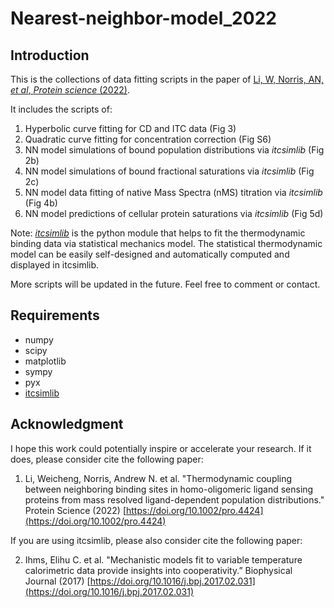 # Nearest-neighbor-model_2022

## Introduction

This is the collections of data fitting scripts in the paper of [Li, W, Norris, AN, *et al*, *Protein science* (2022)](https://onlinelibrary.wiley.com/doi/full/10.1002/pro.4424). 

It includes the scripts of:

1. Hyperbolic curve fitting for CD and ITC data (Fig 3)
2. Quadratic curve fitting for concentration correction (Fig S6)
3. NN model simulations of bound population distributions via *itcsimlib* (Fig 2b)
4. NN model simulations of bound fractional saturations via *itcsimlib* (Fig 2c)
5. NN model data fitting of native Mass Spectra (nMS) titration via *itcsimlib* (Fig 4b)
6. NN model predictions of cellular protein saturations via *itcsimlib* (Fig 5d)

Note: *[itcsimlib](https://github.com/elihuihms/itcsimlib)* is the python module that helps to fit the thermodynamic binding data via statistical mechanics model. The statistical thermodynamic model can be easily self-designed and automatically computed and displayed in itcsimlib.


More scripts will be updated in the future. Feel free to comment or contact.


## Requirements

* numpy
* scipy
* matplotlib
* sympy
* pyx
* [itcsimlib](https://github.com/elihuihms/itcsimlib)


## Acknowledgment

I hope this work could potentially inspire or accelerate your research. If it does, please consider cite the following paper:

1. Li, Weicheng, Norris, Andrew N. et al. "Thermodynamic coupling between neighboring binding sites in homo-oligomeric ligand sensing proteins from mass resolved ligand-dependent population distributions." Protein Science (2022) [https://doi.org/10.1002/pro.4424](https://doi.org/10.1002/pro.4424)

If you are using itcsimlib, please also consider cite the following paper:

2. Ihms, Elihu C. et al. "Mechanistic models fit to variable temperature calorimetric data provide insights into cooperativity.” Biophysical Journal (2017) [https://doi.org/10.1016/j.bpj.2017.02.031](https://doi.org/10.1016/j.bpj.2017.02.031)



